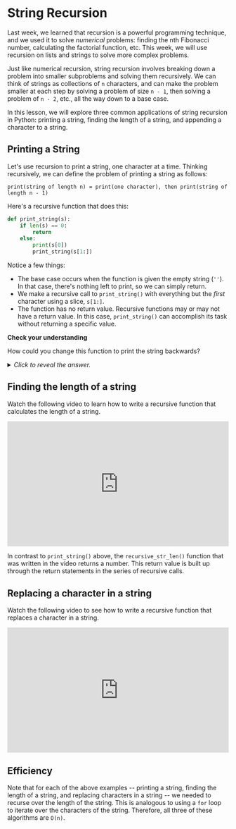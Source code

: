 # String Recursion

Last week, we learned that recursion is a powerful programming technique, and we used it to solve *numerical* problems: finding the nth Fibonacci number, calculating the factorial function, etc. This week, we will use recursion on lists and strings to solve more complex problems.

Just like numerical recursion, string recursion involves breaking down a problem into smaller subproblems and solving them recursively. We can think of strings as collections of `n` characters, and can make the problem smaller at each step by solving a problem of size `n - 1`, then solving a problem of `n - 2`, etc., all the way down to a base case.

In this lesson, we will explore three common applications of string recursion in Python: printing a string, finding the length of a string, and appending a character to a string.

## Printing a String

Let's use recursion to print a string, one character at a time. Thinking recursively, we can define the problem of printing a string as follows:

```
print(string of length n) = print(one character), then print(string of length n - 1)
```

Here's a recursive function that does this:

```python
def print_string(s):
    if len(s) == 0:
        return
    else:
        print(s[0])
        print_string(s[1:])
```

Notice a few things:

* The base case occurs when the function is given the empty string (`''`). In that case, there's nothing left to print, so we can simply return.
* We make a recursive call to `print_string()` with everything but the *first* character using a slice, `s[1:]`.
* The function has no return value. Recursive functions may or may not have a return value. In this case, `print_string()` can accomplish its task without returning a specific value.

<aside>
<b>Check your understanding</b>
<p>How could you change this function to print the string backwards?</p>
<details>
<summary>
<i>Click to reveal the answer.</i>
</summary>
<p><b>Answer.</b> To print the string backwards, you could reverse statements in the recursive case as follows:</p>
<pre><code class="language-python">def print_string(s):
    if len(s) == 0:
        return
    else:
        print_string(s[1:])
        print(s[0])</code></pre>
<p>Because the recursive call is now placed first, each invocation of this function (until the base case) will first make a recursive call before doing anything else. The characters don't get printed in each stack frame until we reach the base case and start returning back through the recursive calls.</p>
<p>To picture this, try stepping through the execution using Python Tutor:</p>
<iframe width="800" height="500" frameborder="0" src="https://pythontutor.com/iframe-embed.html#code=def%20print_string%28s%29%3A%0A%20%20%20%20if%20len%28s%29%20%3D%3D%200%3A%0A%20%20%20%20%20%20%20%20return%0A%20%20%20%20else%3A%0A%20%20%20%20%20%20%20%20print_string%28s%5B1%3A%5D%29%0A%20%20%20%20%20%20%20%20print%28s%5B0%5D%29%0A%20%20%20%20%20%20%20%20%0Aprint_string%28'kibo'%29&codeDivHeight=400&codeDivWidth=350&cumulative=false&curInstr=0&heapPrimitives=nevernest&origin=opt-frontend.js&py=3&rawInputLstJSON=%5B%5D&textReferences=false"> </iframe>
</details>
</aside>

## Finding the length of a string

Watch the following video to learn how to write a recursive function that calculates the length of a string.

<div
  style="position: relative; padding-bottom: 56.25%; height: 0;">
  <iframe
    src="https://www.youtube.com/embed/RRK0gd77Ln0"
    title="YouTube video player"
    frameborder="0"
    allow="accelerometer; autoplay; clipboard-write; encrypted-media; gyroscope; picture-in-picture"
    allowfullscreen
    style="position: absolute; top: 0; left: 0; width: 100%; height: 100%;">
  </iframe>
</div>

In contrast to `print_string()` above, the `recursive_str_len()` function that was written in the video returns a number. This return value is built up through the return statements in the series of recursive calls.

## Replacing a character in a string

Watch the following video to see how to write a recursive function that replaces a character in a string.

<div
  style="position: relative; padding-bottom: 56.25%; height: 0;">
  <iframe
    src="https://www.youtube.com/embed/wPUFsNpG30k"
    title="YouTube video player"
    frameborder="0"
    allow="accelerometer; autoplay; clipboard-write; encrypted-media; gyroscope; picture-in-picture"
    allowfullscreen
    style="position: absolute; top: 0; left: 0; width: 100%; height: 100%;">
  </iframe>
</div>

## Efficiency

Note that for each of the above examples -- printing a string, finding the length of a string, and replacing characters in a string -- we needed to recurse over the length of the string. This is analogous to using a `for` loop to iterate over the characters of the string. Therefore, all three of these algorithms are `O(n)`.

